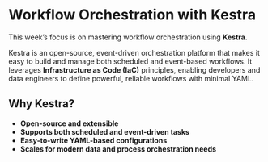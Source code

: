 # Workflow Orchestration with Kestra

This week’s focus is on mastering workflow orchestration using **Kestra**.

Kestra is an open-source, event-driven orchestration platform that makes it easy to build and manage both scheduled and event-based workflows. It leverages **Infrastructure as Code (IaC)** principles, enabling developers and data engineers to define powerful, reliable workflows with minimal YAML.

## Why Kestra?

- **Open-source and extensible**
- **Supports both scheduled and event-driven tasks**
- **Easy-to-write YAML-based configurations**
- **Scales for modern data and process orchestration needs**